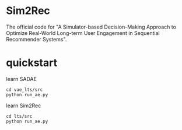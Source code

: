 # Sim2Rec
The official code for "A Simulator-based Decision-Making Approach to Optimize Real-World Long-term User Engagement in Sequential Recommender Systems". 


# quickstart

learn SADAE
```gitignore
cd vae_lts/src
python run_ae.py
```

learn Sim2Rec

```gitignore
cd lts/src
python run_ae.py
```